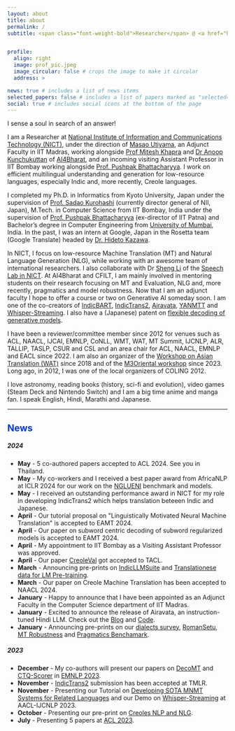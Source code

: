 ```yaml
---
layout: about
title: about
permalink: /
subtitle: <span class="font-weight-bold">Researcher</span> @ <a href="https://astrec.nict.go.jp/en/" target="_blank">NICT, Japan</a> • <span class="font-weight-bold">Adjunct Faculty</span> @ <a href="https://ai4bharat.org/" target="_blank">IIT Madras (AI4Bharat)</a> • <span class="font-weight-bold">Incoming Visiting Assistant Professor</span> @ <a href="https://www.cfilt.iitb.ac.in/" target="_blank">IIT Bombay (CFILT)</a>


profile:
  align: right
  image: prof_pic.jpeg
  image_circular: false # crops the image to make it circular
  address: >

news: true # includes a list of news items
selected_papers: false # includes a list of papers marked as "selected={true}"
social: true # includes social icons at the bottom of the page
---
```


I sense a soul in search of an answer!  

I am a Researcher at [National Institute of Information and Communications Technology (NICT)](https://astrec.nict.go.jp/en/), under the direction of [Masao Utiyama](https://att-astrec.nict.go.jp/member/mutiyama/index.html), an Adjunct Faculty in IIT Madras, working alongside [Prof Mitesh Khapra](http://www.cse.iitm.ac.in/~miteshk/) and [Dr Anoop Kunchukuttan](http://anoopk.in/) of [AI4Bharat](https://ai4bharat.org/), and an incoming visiting Assistant Professor in IIT Bombay working alongside [Prof. Pushpak Bhattacharyya](https://www.cse.iitb.ac.in/~pb/). I work on efficient multilingual understanding and generation for low-resource languages, especially Indic and, more recently, Creole languages.

I completed my Ph.D. in Informatics from Kyoto University, Japan under the supervision of [Prof. Sadao Kurohashi](https://www.nii.ac.jp/en/faculty/director/) (currently director general of NII, Japan), M.Tech. in Computer Science from IIT Bombay, India under the supervision of [Prof. Pushpak Bhattacharyya](https://www.cse.iitb.ac.in/~pb/) (ex-director of IIT Patna) and Bachelor’s degree in Computer Engineering from [University of Mumbai](https://www.sfit.ac.in/), India. In the past, I was an intern at Google, Japan in the Rosetta team (Google Translate) headed by [Dr. Hideto Kazawa](https://research.google/people/hideto-kazawa/).

In NICT, I focus on low-resource Machine Translation (MT) and Natural Language Generation (NLG), while working with an awesome team of international researchers. I also collaborate with Dr [Sheng Li](https://halspeech.github.io/) of the [Speech Lab in NICT](https://ast-astrec.nict.go.jp/en/). At AI4Bharat and CFILT, I am mainly involved in mentoring students on their research focusing on MT and Evaluation, NLG and, more recently, pragmatics and model robustness. Now that I am an adjunct faculty I hope to offer a course or two on Generative AI someday soon. I am one of the co-creators of [IndicBART](https://github.com/AI4Bharat/indic-bart), [IndicTrans2](https://github.com/AI4Bharat/IndicTrans2), [Airavata](https://ai4bharat.github.io/airavata/), [YANMTT](https://github.com/prajdabre/yanmtt) and [Whisper-Streaming](https://github.com/ufal/whisper_streaming). I also have a (Japanese) patent on [flexible decoding of generative models](https://patents.google.com/patent/JP7297286B2/ja).

I have been a reviewer/committee member since 2012 for venues such as ACL, NAACL, IJCAI, EMNLP, CoNLL, WMT, WAT, MT Summit, IJCNLP, ALR, TALLIP, TASLP, CSUR and CSL and an area chair for ACL, NAACL, EMNLP and EACL since 2022. I am also an organizer of the [Workshop on Asian Translation (WAT)](https://lotus.kuee.kyoto-u.ac.jp/WAT/) since 2018 and of the [M3Oriental workshop](https://sites.google.com/view/m3oriental) since 2023. Long ago, in 2012, I was one of the local organizers of COLING 2012.

I love astronomy, reading books (history, sci-fi and evolution), video games (Steam Deck and Nintendo Switch) and I am a big time anime and manga fan. I speak English, Hindi, Marathi and Japanese.

<hr>

<h2 style="color:#003BDE; margin-bottom:0.5em">News</h2>

##### 2024
- **May** - 5 co-authored papers accepted to ACL 2024. See you in Thailand.
- **May** - My co-workers and I received a best paper award from AfricaNLP at ICLR 2024 for our work on the [NGLUENI](https://aclanthology.org/2024.lrec-main.1071/) benchmark and models.
- **May** - I received an outstanding performance award in NICT for my role in developing IndicTrans2 which helps translation beteeen Indic and Japanese.
- **April** - Our tutorial proposal on "Linguistically Motivated Neural Machine Translation" is accepted to EAMT 2024.
- **April** - Our paper on subword centric decoding of subword regularized models is accepted to EAMT 2024.
- **April** - My appointment to IIT Bombay as a Visiting Assistant Professor was approved.
- **April** - Our paper [CreoleVal](https://arxiv.org/abs/2310.19567) got accepted to TACL.
- **March** - Announcing pre-prints on [IndicLLMSuite](https://arxiv.org/abs/2403.06350) and [Translationese data for LM Pre-training](https://arxiv.org/abs/2403.13638).
- **March** - Our paper on Creole Machine Translation has been accepted to NAACL 2024.
- **January** - Happy to announce that I have been appointed as an Adjunct Faculty in the Computer Science department of IIT Madras.
- **January** - Excited to announce the release of Airavata, an instruction-tuned Hindi LLM. Check out the [Blog](https://ai4bharat.github.io/airavata) and [Code](https://github.com/AI4Bharat/IndicInstruct).
- **January** - Announcing pre-prints on our [dialects survey](https://arxiv.org/abs/2401.05632), [RomanSetu](https://arxiv.org/abs/2401.14280), [MT Robustness](https://arxiv.org/abs/2401.12097) and [Pragmatics Benchamark](https://arxiv.org/abs/2401.07078).

##### 2023

- **December** - My co-authors will present our papers on [DecoMT](https://aclanthology.org/2023.emnlp-main.279/) and [CTQ-Scorer](https://aclanthology.org/2023.findings-emnlp.519/) in [EMNLP 2023](https://2023.emnlp.org/).
- **November** - [IndicTrans2](https://openreview.net/forum?id=vfT4YuzAYA) submission has been accepted at TMLR.
- **November** - Presenting our Tutorial on [Developing SOTA MNMT Systems for Related Languages](http://www.afnlp.org/conferences/ijcnlp2023/wp/program/accepted-tutorials/) and our Demo on [Whisper-Streaming](https://github.com/ufal/whisper_streaming) at AACL-IJCNLP 2023.
- **October** - Presenting our pre-print on [Creoles NLP and NLG](https://arxiv.org/abs/2310.19567).
- **July** - Presenting 5 papers at [ACL 2023](https://2023.aclweb.org/).
